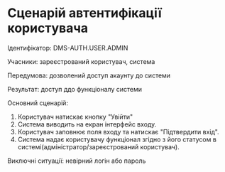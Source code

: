 # Сценарій автентифікації користувача

Ідентифікатор: DMS-AUTH.USER.ADMIN

Учасники: зареєстрований користувач, система

Передумова: дозволений доступ акаунту до системи

Результат: доступ ддо функціоналу системи

Основний сценарій:
   1. Користувач натискає кнопку "Увійти"
   2. Система виводить на екран інтерфейс входу.
   3. Користувач заповнює поля входу та натискає "Підтвердити вхід".
   4. Система надає користувачу функціонал згідно з його статусом в системі(адміністратор/зареєстрований користувач).
   
Виключні ситуації: невірний логін або пароль
 
